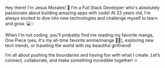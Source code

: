 Hey there! I'm Jesus Morales! 🚀
I'm a Full Stack Developer who's absolutely passionate about building amazing apps with code! At 23 years old, I'm always excited to dive into new technologies and challenge myself to learn and grow. 💻✨

When I'm not coding, you’ll probably find me reading my favorite manga, One Piece (yes, it's my all-time favorite anime/manga 🏴‍☠️), exploring new tech trends, or traveling the world with my beautiful girlfriend!

I’m all about pushing the boundaries and having fun with what I create. Let’s connect, collaborate, and make something incredible together! 🔥

<!---
jesusantonio30/jesusantonio30 is a ✨ special ✨ repository because its `README.md` (this file) appears on your GitHub profile.
You can click the Preview link to take a look at your changes.
--->
